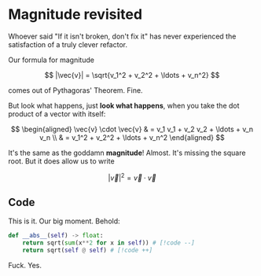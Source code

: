 # Magnitude revisited

Whoever said "If it isn't broken, don't fix it" has never experienced the
satisfaction of a truly clever refactor.

Our formula for magnitude

$$
|\vec{v}| = \sqrt{v_1^2 + v_2^2 + \ldots + v_n^2}
$$

comes out of Pythagoras' Theorem. Fine.

But look what happens, just **look what happens**, when you take the dot product
of a vector with itself:

$$
\begin{aligned}
\vec{v} \cdot \vec{v}
& = v_1 v_1 + v_2 v_2 + \ldots + v_n v_n \\
& = v_1^2 + v_2^2 + \ldots + v_n^2
\end{aligned}
$$

It's the same as the goddamn **magnitude**! Almost. It's missing the square
root. But it does allow us to write

$$
|\vec{v}|^2 = \vec{v} \cdot \vec{v}
$$

## Code

This is it. Our big moment. Behold:

```py
def __abs__(self) -> float:
    return sqrt(sum(x**2 for x in self)) # [!code --]
    return sqrt(self @ self) # [!code ++]
```

Fuck. Yes.
